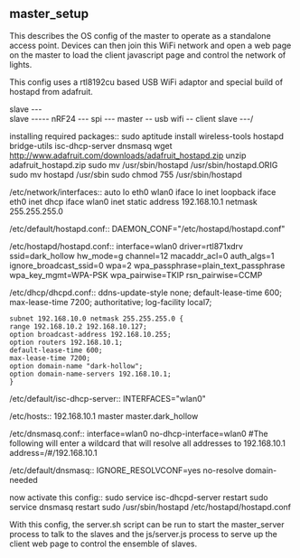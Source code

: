 master_setup
-
This describes the OS config of the master to operate as a standalone access point. Devices can then join this WiFi network and open a web page on the master to load the client javascript page and control the network of lights.

This config uses a rtl8192cu based USB WiFi adaptor and special build of hostapd from adafruit.

slave ---\
slave ----- nRF24 --- spi --- master -- usb wifi -- client
slave ---/

installing required packages::
    sudo aptitude install wireless-tools hostapd bridge-utils isc-dhcp-server dnsmasq
    wget http://www.adafruit.com/downloads/adafruit_hostapd.zip 
    unzip adafruit_hostapd.zip 
    sudo mv /usr/sbin/hostapd /usr/sbin/hostapd.ORIG
    sudo mv hostapd /usr/sbin
    sudo chmod 755 /usr/sbin/hostapd

/etc/network/interfaces::
    auto lo eth0 wlan0
    iface lo inet loopback
    iface eth0 inet dhcp
    iface wlan0 inet static
        address 192.168.10.1
        netmask 255.255.255.0

/etc/default/hostapd.conf::
    DAEMON_CONF="/etc/hostapd/hostapd.conf"

/etc/hostapd/hostapd.conf::
    interface=wlan0
    driver=rtl871xdrv
    ssid=dark_hollow
    hw_mode=g
    channel=12
    macaddr_acl=0
    auth_algs=1
    ignore_broadcast_ssid=0
    wpa=2
    wpa_passphrase=plain_text_passphrase
    wpa_key_mgmt=WPA-PSK
    wpa_pairwise=TKIP
    rsn_pairwise=CCMP

/etc/dhcp/dhcpd.conf::
    ddns-update-style none;
    default-lease-time 600;
    max-lease-time 7200;
    authoritative;
    log-facility local7;

    subnet 192.168.10.0 netmask 255.255.255.0 {
    range 192.168.10.2 192.168.10.127;
    option broadcast-address 192.168.10.255;
    option routers 192.168.10.1;
    default-lease-time 600;
    max-lease-time 7200;
    option domain-name "dark-hollow";
    option domain-name-servers 192.168.10.1;
    }

/etc/default/isc-dhcp-server::
    INTERFACES="wlan0"

/etc/hosts::
    192.168.10.1    master master.dark_hollow

/etc/dnsmasq.conf::
    interface=wlan0
    no-dhcp-interface=wlan0
    #The following will enter a wildcard that will resolve all addresses to 192.168.10.1
    address=/#/192.168.10.1

/etc/default/dnsmasq::
    IGNORE_RESOLVCONF=yes
    no-resolve
    domain-needed

now activate this config::
    sudo service isc-dhcpd-server restart
    sudo service dnsmasq restart
    sudo /usr/sbin/hostapd /etc/hostapd/hostapd.conf

With this config, the server.sh script can be run to start the master_server process to talk to the slaves and the js/server.js process to serve up the client web page to control the ensemble of slaves.


